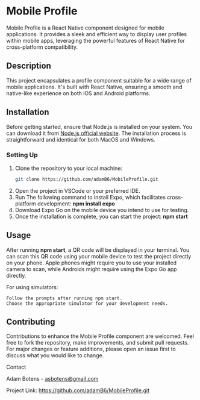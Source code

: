 # Mobile Profile

Mobile Profile is a React Native component designed for mobile applications. It provides a sleek and efficient way to display user profiles within mobile apps, leveraging the powerful features of React Native for cross-platform compatibility.

## Description

This project encapsulates a profile component suitable for a wide range of mobile applications. It's built with React Native, ensuring a smooth and native-like experience on both iOS and Android platforms.

## Installation

Before getting started, ensure that Node.js is installed on your system. You can download it from [Node.js official website](https://nodejs.org/en/download). The installation process is straightforward and identical for both MacOS and Windows.

### Setting Up

1. Clone the repository to your local machine:
   ```bash
   git clone https://github.com/adamB6/MobileProfile.git
2. Open the project in VSCode or your preferred IDE.
3. Run The following command to install Expo, which facilitates cross-platform development: **npm install expo**
4. Download Expo Go on the mobile device you intend to use for testing.
5. Once the installation is complete, you can start the project: **npm start**
   
## Usage

After running **npm start**, a QR code will be displayed in your terminal. You can scan this QR code using your mobile device to test the project directly on your phone.
Apple phones might require you to use your installed camera to scan, while Androids might require using the Expo Go app directly.

For using simulators:

    Follow the prompts after running npm start.
    Choose the appropriate simulator for your development needs.

## Contributing

Contributions to enhance the Mobile Profile component are welcomed. Feel free to fork the repository, make improvements, and submit pull requests. For major changes or feature additions, please open an issue first to discuss what you would like to change.

Contact

Adam Botens - asbotens@gmail.com

Project Link: https://github.com/adamB6/MobileProfile.git

